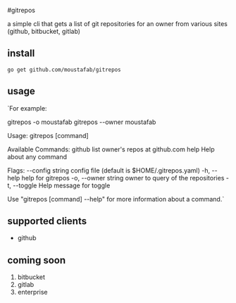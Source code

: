 #gitrepos

a simple cli that gets a list of git repositories for an owner from various sites (github, bitbucket, gitlab)

## install

`go get github.com/moustafab/gitrepos`

## usage

`For example:
 
 gitrepos <sitename> -o moustafab
 gitrepos <sitename> --owner moustafab
 
 Usage:
   gitrepos [command]
 
 Available Commands:
   github      list owner's repos at github.com
   help        Help about any command
 
 Flags:
       --config string   config file (default is $HOME/.gitrepos.yaml)
   -h, --help            help for gitrepos
   -o, --owner string    owner to query of the repositories
   -t, --toggle          Help message for toggle
 
 Use "gitrepos [command] --help" for more information about a command.`
 
## supported clients
 
* github
 
## coming soon

1. bitbucket
2. gitlab
3. enterprise


